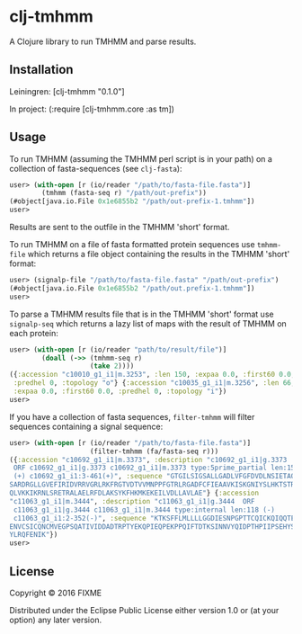 # clj-tmhmm

A Clojure library to run TMHMM and parse results.

## Installation

Leiningren: [clj-tmhmm "0.1.0"]

In project: (:require [clj-tmhmm.core :as tm])

## Usage

To run TMHMM (assuming the TMHMM perl script is in your path) on a
collection of fasta-sequences (see `clj-fasta`):
```clojure
user> (with-open [r (io/reader "/path/to/fasta-file.fasta")]
        (tmhmm (fasta-seq r) "/path/out-prefix"))
(#object[java.io.File 0x1e6855b2 "/path/out-prefix-1.tmhmm"])
user>
```
Results are sent to the outfile in the TMHMM 'short' format.

To run TMHMM on a file of fasta formatted protein sequences use
`tmhmm-file` which returns a file object containing the results in
the TMHMM 'short' format:
```clojure
user> (signalp-file "/path/to/fasta-file.fasta" "/path/out-prefix")
(#object[java.io.File 0x1e6855b2 "/path/out.prefix-1.tmhmm"])
user>
``` 

To parse a TMHMM results file that is in the TMHMM 'short' format
use `signalp-seq` which returns a lazy list of maps with the result of
TMHMM on each protein:
```clojure
user> (with-open [r (io/reader "path/to/result/file")]
        (doall (->> (tmhmm-seq r)
                    (take 2))))
({:accession "c10010_g1_i1|m.3253", :len 150, :expaa 0.0, :first60 0.0,
 :predhel 0, :topology "o"} {:accession "c10035_g1_i1|m.3256", :len 66,
 :expaa 0.0, :first60 0.0, :predhel 0, :topology "i"})
user> 
```

If you have a collection of fasta sequences, `filter-tmhmm` will
filter sequences containing a signal sequence:
```clojure
user> (with-open [r (io/reader "/path/to/fasta-file.fasta")]
                    (filter-tmhmm (fa/fasta-seq r)))
({:accession "c10692_g1_i1|m.3373", :description "c10692_g1_i1|g.3373 
 ORF c10692_g1_i1|g.3373 c10692_g1_i1|m.3373 type:5prime_partial len:153
 (+) c10692_g1_i1:3-461(+)", :sequence "GTGILSIGSALLGADLVFGFDVDLNSIETAQK
SARDRGLLGVEFIRIDVRRVGRLRKFRGTVDTVVMNPPFGTRLRGADFCFIEAAVKISKGNIYSLHKTSTRN
QLVKKIKRNLSRETRALAELRFDLAKSYKFHKMKEKEILVDLLAVLAE"} {:accession 
"c11063_g1_i1|m.3444", :description "c11063_g1_i1|g.3444  ORF
 c11063_g1_i1|g.3444 c11063_g1_i1|m.3444 type:internal len:118 (-)
 c11063_g1_i1:2-352(-)", :sequence "KTKSFFLMLLLLGGDIESNPGPTTCQICKQIQQTEE
ENVCSICQNCMVEGPSQATIVIDDADTRPTYEKQPIEQPEKPPQIFTDTKSINNVYQIDPTHPIIPSEHYSN
YLRQFENIK"})
user> 
```

## License

Copyright © 2016 FIXME

Distributed under the Eclipse Public License either version 1.0 or (at
your option) any later version.
